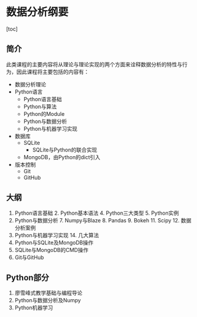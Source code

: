 # 数据分析纲要
[toc]
## 简介
此类课程的主要内容将从理论与理论实现的两个方面来诠释数据分析的特性与行为，因此课程将主要包括的内容有：
* 数据分析理论
* Python语言
	* Python语言基础
	* Python与算法
	* Python的Module
	* Python与数据分析
	* Python与机器学习实现
* 数据库
	* SQLite
		* SQLite与Python的联合实现
	* MongoDB，由Python的dict引入
* 版本控制
	* Git
	* GitHub

## 大纲
1. Python语言基础
	2. Python基本语法
	4. Python三大类型
	5. Python实例
6. Python与数据分析
	7. Numpy与Blaze
	8. Pandas
	9. Bokeh
	11. Scipy
	12. 数据分析案例
13. Python与机器学习实现
	14. 几大算法
15. Python与SQLite及MongoDB操作
16. SQLite与MongoDB的CMD操作
17. Git与GitHub

## Python部分
1. 廖雪峰式教学基础与编程导论
2. Python与数据分析及Numpy
3. Python机器学习